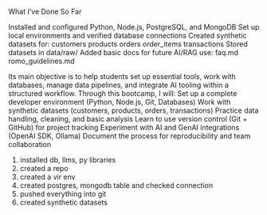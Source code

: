 What I’ve Done So Far

Installed and configured Python, Node.js, PostgreSQL, and MongoDB
Set up local environments and verified database connections
Created synthetic datasets for:
    customers
    products
    orders
    order_items
    transactions
Stored datasets in data/raw/
Added basic docs for future AI/RAG use:
    faq.md
    romo_guidelines.md

Its main objective is to help students set up essential tools, work with databases, manage data pipelines, and integrate AI tooling within a structured workflow.
Through this bootcamp, I will:
Set up a complete developer environment (Python, Node.js, Git, Databases)
Work with synthetic datasets (customers, products, orders, transactions)
Practice data handling, cleaning, and basic analysis
Learn to use version control (Git + GitHub) for project tracking
Experiment with AI and GenAI integrations (OpenAI SDK, Ollama)
Document the process for reproducibility and team collaboration

1. installed db, llms, py libraries
2. created a repo
3. created a vir env 
4. created postgres, mongodb table and checked connection
5. pushed everything into git
6. created synthetic datasets 

